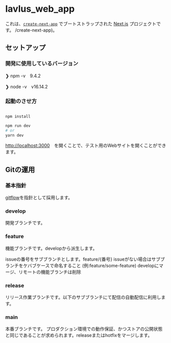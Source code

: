lavlus_web_app
===

これは、[`create-next-app`](https://github.com/vercel/next.js/tree/canary/packages/create-next-app) でブートストラップされた [Next.js](https://nextjs.org/) プロジェクトです。 /create-next-app)。

## セットアップ

### 開発に使用しているバージョン
❯ npm -v　9.4.2

❯ node -v　v16.14.2

### 起動のさせ方

```bash

npm install

npm run dev
# or
yarn dev
```

 [http://localhost:3000](http://localhost:3000)　を開くことで、テスト用のWebサイトを開くことができます。
 
## Gitの運用

### 基本指針
[gitflow](https://www.atlassian.com/ja/git/tutorials/comparing-workflows/gitflow-workflow)を指針として採用します。

### develop
開発ブランチです。

### feature
機能ブランチです。developから派生します。

issueの番号をサブブランチとします。feature/{番号}
issueがない場合はサブブランチをケバブケースで命名すること (例:feature/some-feature)
developにマージ、リモートの機能ブランチは削除

### release
リリース作業ブランチです。以下のサブブランチにて配信の自動配信に利用します。

### main
本番ブランチです。
プロダクション環境での動作保証、かつストアの公開状態と同じであることが求められます。releaseまたはhotfixをマージします。

